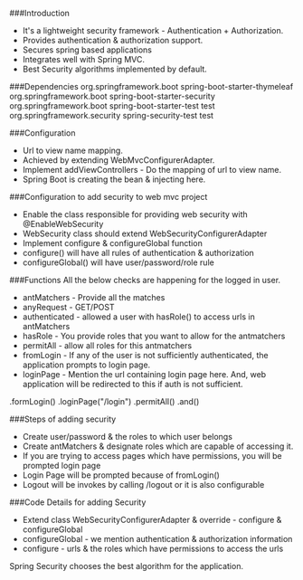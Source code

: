 ###Introduction
* It's a lightweight security framework - Authentication + Authorization.
* Provides authentication & authorization support.
* Secures spring based applications
* Integrates well with Spring MVC.
* Best Security algorithms implemented by default.

###Dependencies
 <dependency>
            <groupId>org.springframework.boot</groupId>
            <artifactId>spring-boot-starter-thymeleaf</artifactId>
        </dependency>
        <!-- tag::security[] -->
        <dependency>
            <groupId>org.springframework.boot</groupId>
            <artifactId>spring-boot-starter-security</artifactId>
        </dependency>
        <!-- end::security[] -->
        <dependency>
            <groupId>org.springframework.boot</groupId>
            <artifactId>spring-boot-starter-test</artifactId>
            <scope>test</scope>
        </dependency>
        <dependency>
            <groupId>org.springframework.security</groupId>
            <artifactId>spring-security-test</artifactId>
            <scope>test</scope>
        </dependency>


###Configuration
* Url to view name mapping.
* Achieved by extending WebMvcConfigurerAdapter.
* Implement addViewControllers - Do the mapping of url to view name.
* Spring Boot is creating the bean & injecting here. 


###Configuration to add security to web mvc project
* Enable the class responsible for providing web security with @EnableWebSecurity
* WebSecurity class should extend WebSecurityConfigurerAdapter
* Implement configure & configureGlobal function
* configure() will have all rules of authentication & authorization 
* configureGlobal() will have user/password/role rule

###Functions
All the below checks are happening for the logged in user.
* antMatchers - Provide all the matches
* anyRequest - GET/POST
* authenticated - allowed a user with hasRole() to access urls in antMatchers
* hasRole - You provide roles that you want to allow for the antmatchers
* permitAll - allow all roles for this antmatchers
* fromLogin - If any of the user is not sufficiently authenticated, the application prompts to login page.
* loginPage - Mention the url containing login page here. And, web application will be redirected to this if auth is not sufficient. 
  
.formLogin()
                .loginPage("/login")
                .permitAll()
                .and()



###Steps of adding security
* Create user/password & the roles to which user belongs
* Create antMatchers & designate roles which are capable of accessing it.
* If you are trying to access pages which have permissions, you will be prompted login page
* Login Page will be prompted because of fromLogin()
* Logout will be invokes by calling /logout or it is also configurable

###Code Details for adding Security
* Extend class WebSecurityConfigurerAdapter & override - configure & configureGlobal
* configureGlobal - we mention authentication & authorization information
* configure - urls & the roles which have permissions to access the urls

Spring Security chooses the best algorithm for the application.